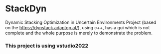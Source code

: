 # StackDyn
 Dynamic Stacking Optimization in Uncertain Environments Project (based on the https://dynstack.adaptop.at/), using c++, has a gui which is not complete and the whole purpose is merely to demonstrate the problem.


### This project is using vstudio2022
